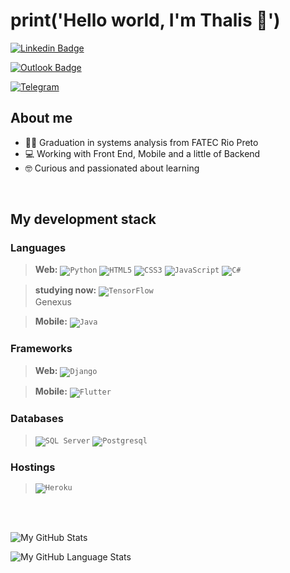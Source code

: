 # print('Hello world, I'm Thalis 👋') #

[![Linkedin Badge](https://img.shields.io/badge/Thalis_Uriel-0077B5?style=for-the-badge&logo=linkedin&logoColor=white&link=https://www.linkedin.com/in/thalis-michelino-9b125813a/)](https://www.linkedin.com/in/thalis-michelino-9b125813a/)

[![Outlook Badge](https://img.shields.io/badge/Thalis_Uriel-0078D4?style=for-the-badge&logo=microsoft-outlook&logoColor=white)](mailto:thalis224@hotmail.com)

[![Telegram](https://img.shields.io/badge/@thalisuriel-2CA5E0?style=for-the-badge&logo=telegram&logoColor=white)](https://t.me/thalisuriel)

## About me ##

- 👨‍💻 Graduation in systems analysis from FATEC Rio Preto
- 💻 Working with Front End, Mobile and a little of Backend
- 🤓 Curious and passionated about learning

<br />

## My development stack ##
### Languages ###
> **Web:**
> <code><img alt="Python" src="https://img.shields.io/badge/Python-3776AB?style=for-the-badge&logo=python&logoColor=white"/></code>
> <code><img alt="HTML5" src="https://img.shields.io/badge/html5-%23E34F26.svg?&style=for-the-badge&logo=html5&logoColor=white"/></code>
> <code><img alt="CSS3" src="https://img.shields.io/badge/css3-%231572B6.svg?&style=for-the-badge&logo=css3&logoColor=white"/></code>
> <code><img alt="JavaScript" src="https://img.shields.io/badge/javascript-%23323330.svg?&style=for-the-badge&logo=javascript&logoColor=%23F7DF1E"/></code>
> <code><img alt="C#" src="https://img.shields.io/badge/C%23-239120?style=for-the-badge&logo=c-sharp&logoColor=white"/></code>

> **studying now:**
> <code><img alt="TensorFlow" src="https://badges.aleen42.com/src/tensorflow.svg"/></code> </br>
> Genexus

> **Mobile:**
> <code><img alt="Java" src="https://img.shields.io/badge/Java-ED8B00?style=for-the-badge&logo=java&logoColor=white"/></code>

### Frameworks ###
> **Web:**
> <code><img alt="Django" src="https://img.shields.io/badge/Django-092E20?style=for-the-badge&logo=django&logoColor=white"/></code>

> **Mobile:**
> <code><img alt="Flutter" src="https://img.shields.io/badge/Flutter-02569B?style=for-the-badge&logo=flutter&logoColor=white"/></code>

### Databases ###
> <code><img alt="SQL Server" src="https://img.shields.io/badge/-SQL%20SERVER-red"/></code>
> <code><img alt="Postgresql" src ="https://img.shields.io/badge/postgres-%23316192.svg?style=for-the-badge&logo=postgresql&logoColor=white"/></code>

### Hostings ###
> <code><img alt="Heroku" src="https://img.shields.io/badge/heroku-%23430098.svg?style=for-the-badge&logo=heroku&logoColor=white"/></code>

<br />
<br />


![My GitHub Stats](https://github-readme-stats.vercel.app/api/?username=ThalisDev&count_private=true&theme=tokyonight&showicons=true&hide=stars,issues)

![My GitHub Language Stats](https://github-readme-stats.vercel.app/api/top-langs/?username=ThalisDev&langs_count=5&theme=tokyonight&hide=php,blade&layout=compact)
